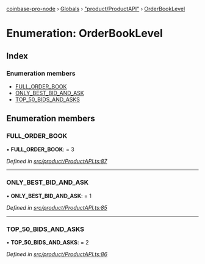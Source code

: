[coinbase-pro-node](../README.md) › [Globals](../globals.md) › ["product/ProductAPI"](../modules/_product_productapi_.md) › [OrderBookLevel](_product_productapi_.orderbooklevel.md)

# Enumeration: OrderBookLevel

## Index

### Enumeration members

- [FULL_ORDER_BOOK](_product_productapi_.orderbooklevel.md#full_order_book)
- [ONLY_BEST_BID_AND_ASK](_product_productapi_.orderbooklevel.md#only_best_bid_and_ask)
- [TOP_50_BIDS_AND_ASKS](_product_productapi_.orderbooklevel.md#top_50_bids_and_asks)

## Enumeration members

### FULL_ORDER_BOOK

• **FULL_ORDER_BOOK**: = 3

_Defined in [src/product/ProductAPI.ts:87](https://github.com/bennyn/coinbase-pro-node/blob/ea7299d/src/product/ProductAPI.ts#L87)_

---

### ONLY_BEST_BID_AND_ASK

• **ONLY_BEST_BID_AND_ASK**: = 1

_Defined in [src/product/ProductAPI.ts:85](https://github.com/bennyn/coinbase-pro-node/blob/ea7299d/src/product/ProductAPI.ts#L85)_

---

### TOP_50_BIDS_AND_ASKS

• **TOP_50_BIDS_AND_ASKS**: = 2

_Defined in [src/product/ProductAPI.ts:86](https://github.com/bennyn/coinbase-pro-node/blob/ea7299d/src/product/ProductAPI.ts#L86)_
